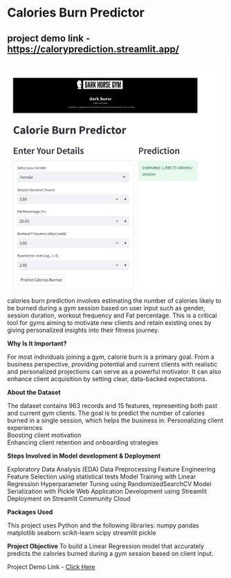 # Calories Burn Predictor

## project demo link - https://caloryprediction.streamlit.app/
![Alt text](images/logo.png)

calories burn prediction involves estimating the number of calories likely to be burned during a gym session based on user input such as gender, session duration, workout frequency and Fat percentage. This is a critical tool for gyms aiming to motivate new clients and retain existing ones by giving personalized insights into their fitness journey.

**Why Is It Important?**

For most individuals joining a gym, calorie burn is a primary goal. From a business perspective, providing potential and current clients with realistic and personalized projections can serve as a powerful motivator. It can also enhance client acquisition by setting clear, data-backed expectations.

**About the Dataset**

The dataset contains 963 records and 15 features, representing both past and current gym clients. The goal is to predict the number of calories burned in a single session, which helps the business in:
Personalizing client experiences  
Boosting client motivation  
Enhancing client retention and onboarding strategies  

**Steps Involved in Model development & Deployment**

Exploratory Data Analysis (EDA)
Data Preprocessing
Feature Engineering
Feature Selection using statistical tests
Model Training with Linear Regression
Hyperparameter Tuning using RandomizedSearchCV
Model Serialization with Pickle
Web Application Development using Streamlit
Deployment on Streamlit Community Cloud

**Packages Used**

This project uses Python and the following libraries:
numpy
pandas
matplotlib
seaborn
scikit-learn
scipy
streamlit
pickle

**Project Objective**
To build a Linear Regression model that accurately predicts the calories burned during a gym session based on client input.

Project Demo Link - [Click Here](https://caloryprediction.streamlit.app/)

